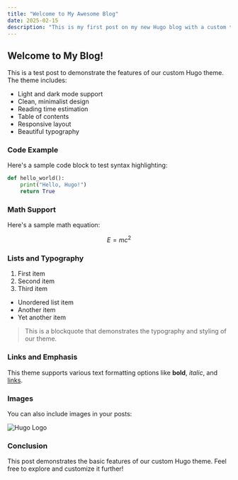 ```yaml
---
title: "Welcome to My Awesome Blog"
date: 2025-02-15
description: "This is my first post on my new Hugo blog with a custom theme."
---
```


## Welcome to My Blog!

This is a test post to demonstrate the features of our custom Hugo theme. The theme includes:

- Light and dark mode support
- Clean, minimalist design
- Reading time estimation
- Table of contents
- Responsive layout
- Beautiful typography

### Code Example

Here's a sample code block to test syntax highlighting:

```python
def hello_world():
    print("Hello, Hugo!")
    return True
```

### Math Support

Here's a sample math equation:

$$ E = mc^2 $$

### Lists and Typography

1. First item
2. Second item
3. Third item

- Unordered list item
- Another item
- Yet another item

> This is a blockquote that demonstrates the typography and styling of our theme.

### Links and Emphasis

This theme supports various text formatting options like **bold**, *italic*, and [links](https://gohugo.io).

### Images

You can also include images in your posts:

![Hugo Logo](https://gohugo.io/images/hugo-logo-wide.svg)

### Conclusion

This post demonstrates the basic features of our custom Hugo theme. Feel free to explore and customize it further! 